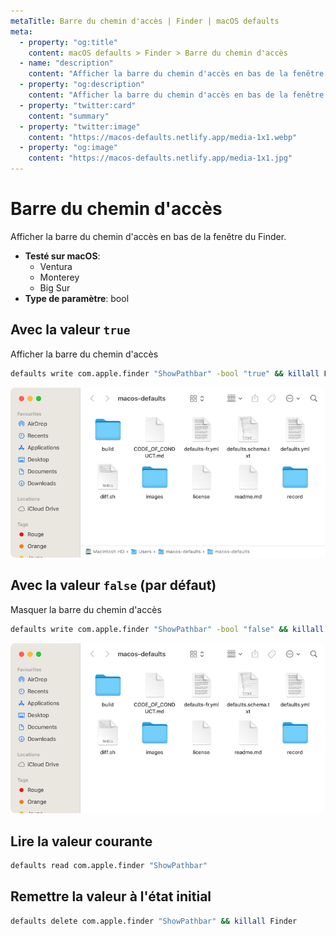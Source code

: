 ```yaml
---
metaTitle: Barre du chemin d'accès | Finder | macOS defaults
meta:
  - property: "og:title"
    content: macOS defaults > Finder > Barre du chemin d'accès
  - name: "description"
    content: "Afficher la barre du chemin d'accès en bas de la fenêtre du Finder."
  - property: "og:description"
    content: "Afficher la barre du chemin d'accès en bas de la fenêtre du Finder."
  - property: "twitter:card"
    content: "summary"
  - property: "twitter:image"
    content: "https://macos-defaults.netlify.app/media-1x1.webp"
  - property: "og:image"
    content: "https://macos-defaults.netlify.app/media-1x1.jpg"
---
```

# Barre du chemin d'accès

Afficher la barre du chemin d'accès en bas de la fenêtre du Finder.

<!-- break lists -->

- **Testé sur macOS**:
  * Ventura
  * Monterey
  * Big Sur
- **Type de paramètre**: bool

## Avec la valeur `true`

Afficher la barre du chemin d'accès

```bash
defaults write com.apple.finder "ShowPathbar" -bool "true" && killall Finder
```
<img
  src="./finder-ShowPathbar-true.png"
  alt="Exemple avec la valeur true"
  width="740" height="451" style="height: auto"
/>

## Avec la valeur `false` (par défaut)

Masquer la barre du chemin d'accès

```bash
defaults write com.apple.finder "ShowPathbar" -bool "false" && killall Finder
```
<img
  src="./finder-ShowPathbar-false.png"
  alt="Exemple avec la valeur false"
  width="740" height="451" style="height: auto"
/>

## Lire la valeur courante
```bash
defaults read com.apple.finder "ShowPathbar"
```

## Remettre la valeur à l'état initial
```bash
defaults delete com.apple.finder "ShowPathbar" && killall Finder
```
